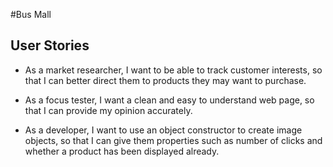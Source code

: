 #Bus Mall
## User Stories

- As a market researcher, I want to be able to track customer interests, so that I can better direct them to products they may want to purchase.

- As a focus tester, I want a clean and easy to understand web page, so that I can provide my opinion accurately.

- As a developer, I want to use an object constructor to create image objects, so that I can give them properties such as number of clicks and whether a product has been displayed already.

